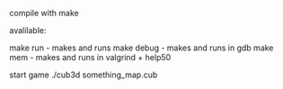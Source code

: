 compile with
make

avalilable:

 make run - makes and runs 
 make debug - makes and runs in gdb
 make mem - makes and runs in valgrind + help50

start game
./cub3d something_map.cub
